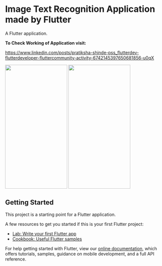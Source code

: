 # Image Text Recognition Application made by Flutter

A Flutter application.

**To Check Working of Application visit:**

https://www.linkedin.com/posts/pratiksha-shinde-pss_flutterdev-flutterdeveloper-fluttercommunity-activity-6742145397650681856-u0qX


<img src="https://user-images.githubusercontent.com/71315238/103170800-2ee00300-486d-11eb-868a-94e19003a415.jpg" width="200" height="400" />    <img src="https://user-images.githubusercontent.com/71315238/103170814-461ef080-486d-11eb-9ce5-2ca580e53915.jpg" width="200" height="400" /> 


## Getting Started

This project is a starting point for a Flutter application.

A few resources to get you started if this is your first Flutter project:

- [Lab: Write your first Flutter app](https://flutter.dev/docs/get-started/codelab)
- [Cookbook: Useful Flutter samples](https://flutter.dev/docs/cookbook)

For help getting started with Flutter, view our
[online documentation](https://flutter.dev/docs), which offers tutorials,
samples, guidance on mobile development, and a full API reference.
